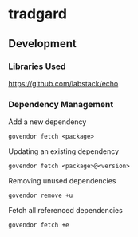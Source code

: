 # tradgard

## Development

### Libraries Used

https://github.com/labstack/echo

### Dependency Management

Add a new dependency

    govendor fetch <package>

Updating an existing dependency

    govendor fetch <package>@<version>

Removing unused dependencies

    govendor remove +u

Fetch all referenced dependencies

    govendor fetch +e
